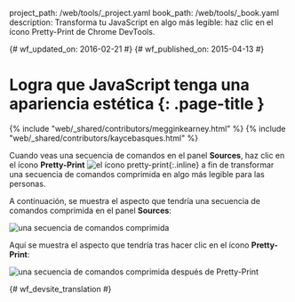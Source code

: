 project_path: /web/tools/_project.yaml
book_path: /web/tools/_book.yaml
description: Transforma tu JavaScript en algo más legible: haz clic en el ícono Pretty-Print de Chrome DevTools.

{# wf_updated_on: 2016-02-21 #}
{# wf_published_on: 2015-04-13 #}

# Logra que JavaScript tenga una apariencia estética {: .page-title }

{% include "web/_shared/contributors/megginkearney.html" %}
{% include "web/_shared/contributors/kaycebasques.html" %}

Cuando veas una secuencia de comandos en el panel **Sources**, haz clic en el ícono **Pretty-Print**
![el ícono pretty-print](imgs/prettyprint-icon.png){:.inline} 
a fin de transformar una secuencia de comandos comprimida en algo más legible para las personas.

A continuación, se muestra el aspecto que tendría una secuencia de comandos comprimida en el panel **Sources**:

![una secuencia de comandos comprimida](imgs/pretty-print-off.jpg)

Aquí se muestra el aspecto que tendría tras hacer clic en el ícono **Pretty-Print**:

![una secuencia de comandos comprimida después de Pretty-Print](imgs/pretty-print-on.jpg)


{# wf_devsite_translation #}
